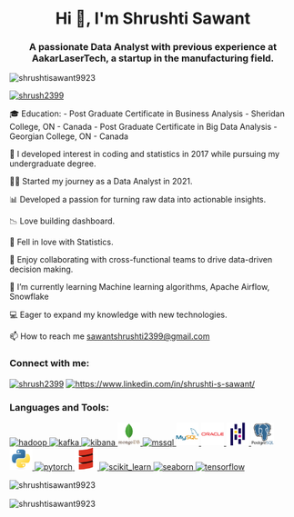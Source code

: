 <h1 align="center">Hi 👋, I'm Shrushti Sawant</h1>
<h3 align="center">A passionate Data Analyst with previous experience at AakarLaserTech, a startup in the manufacturing field.</h3>

<p align="left"> <img src="https://komarev.com/ghpvc/?username=shrushtisawant9923&label=Profile%20views&color=0e75b6&style=flat" alt="shrushtisawant9923" /> </p>

<p align="left"> <a href="https://twitter.com/shrush2399" target="blank"><img src="https://img.shields.io/twitter/follow/shrush2399?logo=twitter&style=for-the-badge" alt="shrush2399" /></a> </p>

🎓 Education: - Post Graduate Certificate in Business Analysis - Sheridan College, ON - Canada
               - Post Graduate Certificate in Big Data Analysis - Georgian College, ON - Canada
               
🔢 I developed interest in coding and statistics in 2017 while pursuing my undergraduate degree. 

👨‍💻 Started my journey as a Data Analyst in 2021.

📊 Developed a passion for turning raw data into actionable insights.

📉 Love building dashboard.

📅 Fell in love with Statistics.

🤝 Enjoy collaborating with cross-functional teams to drive data-driven decision making.

🌱 I’m currently learning Machine learning algorithms, Apache Airflow, Snowflake

💻 Eager to expand my knowledge with new technologies.

📫 How to reach me sawantshrushti2399@gmail.com


<h3 align="left">Connect with me:</h3>
<p align="left">
<a href="https://twitter.com/shrush2399" target="blank"><img align="center" src="https://raw.githubusercontent.com/rahuldkjain/github-profile-readme-generator/master/src/images/icons/Social/twitter.svg" alt="shrush2399" height="30" width="40" /></a>
<a href="https://linkedin.com/in/https://www.linkedin.com/in/shrushti-s-sawant/" target="blank"><img align="center" src="https://raw.githubusercontent.com/rahuldkjain/github-profile-readme-generator/master/src/images/icons/Social/linked-in-alt.svg" alt="https://www.linkedin.com/in/shrushti-s-sawant/" height="30" width="40" /></a>
</p>

<h3 align="left">Languages and Tools:</h3>
<p align="left"> <a href="https://hadoop.apache.org/" target="_blank" rel="noreferrer"> <img src="https://www.vectorlogo.zone/logos/apache_hadoop/apache_hadoop-icon.svg" alt="hadoop" width="40" height="40"/> </a> <a href="https://kafka.apache.org/" target="_blank" rel="noreferrer"> <img src="https://www.vectorlogo.zone/logos/apache_kafka/apache_kafka-icon.svg" alt="kafka" width="40" height="40"/> </a> <a href="https://www.elastic.co/kibana" target="_blank" rel="noreferrer"> <img src="https://www.vectorlogo.zone/logos/elasticco_kibana/elasticco_kibana-icon.svg" alt="kibana" width="40" height="40"/> </a> <a href="https://www.mongodb.com/" target="_blank" rel="noreferrer"> <img src="https://raw.githubusercontent.com/devicons/devicon/master/icons/mongodb/mongodb-original-wordmark.svg" alt="mongodb" width="40" height="40"/> </a> <a href="https://www.microsoft.com/en-us/sql-server" target="_blank" rel="noreferrer"> <img src="https://www.svgrepo.com/show/303229/microsoft-sql-server-logo.svg" alt="mssql" width="40" height="40"/> </a> <a href="https://www.mysql.com/" target="_blank" rel="noreferrer"> <img src="https://raw.githubusercontent.com/devicons/devicon/master/icons/mysql/mysql-original-wordmark.svg" alt="mysql" width="40" height="40"/> </a> <a href="https://www.oracle.com/" target="_blank" rel="noreferrer"> <img src="https://raw.githubusercontent.com/devicons/devicon/master/icons/oracle/oracle-original.svg" alt="oracle" width="40" height="40"/> </a> <a href="https://pandas.pydata.org/" target="_blank" rel="noreferrer"> <img src="https://raw.githubusercontent.com/devicons/devicon/2ae2a900d2f041da66e950e4d48052658d850630/icons/pandas/pandas-original.svg" alt="pandas" width="40" height="40"/> </a> <a href="https://www.postgresql.org" target="_blank" rel="noreferrer"> <img src="https://raw.githubusercontent.com/devicons/devicon/master/icons/postgresql/postgresql-original-wordmark.svg" alt="postgresql" width="40" height="40"/> </a> <a href="https://www.python.org" target="_blank" rel="noreferrer"> <img src="https://raw.githubusercontent.com/devicons/devicon/master/icons/python/python-original.svg" alt="python" width="40" height="40"/> </a> <a href="https://pytorch.org/" target="_blank" rel="noreferrer"> <img src="https://www.vectorlogo.zone/logos/pytorch/pytorch-icon.svg" alt="pytorch" width="40" height="40"/> </a> <a href="https://www.scala-lang.org" target="_blank" rel="noreferrer"> <img src="https://raw.githubusercontent.com/devicons/devicon/master/icons/scala/scala-original.svg" alt="scala" width="40" height="40"/> </a> <a href="https://scikit-learn.org/" target="_blank" rel="noreferrer"> <img src="https://upload.wikimedia.org/wikipedia/commons/0/05/Scikit_learn_logo_small.svg" alt="scikit_learn" width="40" height="40"/> </a> <a href="https://seaborn.pydata.org/" target="_blank" rel="noreferrer"> <img src="https://seaborn.pydata.org/_images/logo-mark-lightbg.svg" alt="seaborn" width="40" height="40"/> </a> <a href="https://www.tensorflow.org" target="_blank" rel="noreferrer"> <img src="https://www.vectorlogo.zone/logos/tensorflow/tensorflow-icon.svg" alt="tensorflow" width="40" height="40"/> </a> </p>

<p><img align="center" src="https://github-readme-stats.vercel.app/api/top-langs?username=shrushtisawant9923&show_icons=true&locale=en&layout=compact" alt="shrushtisawant9923" /></p>

<p><img align="center" src="https://github-readme-streak-stats.herokuapp.com/?user=shrushtisawant9923&" alt="shrushtisawant9923" /></p>
